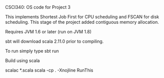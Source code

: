CSCI340: OS code for Project 3

This implements Shortest Job First for CPU scheduling and FSCAN for disk scheduling. This stage of the project added contiguous memory allocation. 


Requires JVM 1.6 or later (run on JVM 1.8)

sbt will download scala 2.11.0 prior to compiling.

To run simply type sbt run 

Build using scala 

scalac *.scala 
scala -cp . -Xnojline RunThis
